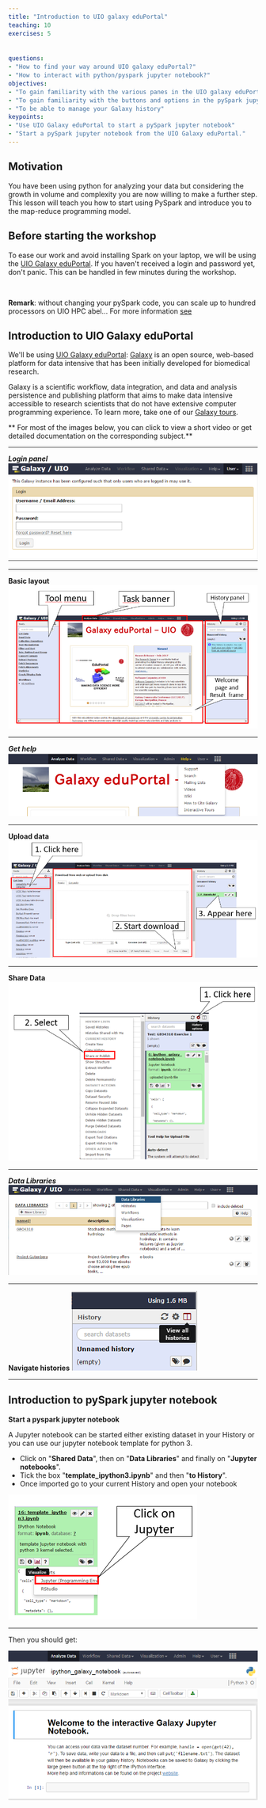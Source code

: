```yaml
---
title: "Introduction to UIO galaxy eduPortal"
teaching: 10
exercises: 5


questions:
- "How to find your way around UIO galaxy eduPortal?"
- "How to interact with python/pyspark jupyter notebook?"
objectives:
- "To gain familiarity with the various panes in the UIO galaxy eduPortal"
- "To gain familiarity with the buttons and options in the pySpark jupyter notebook"
- "To be able to manage your Galaxy history"
keypoints:
- "Use UIO Galaxy eduPortal to start a pySpark jupyter notebook"
- "Start a pySpark jupyter notebook from the UIO Galaxy eduPortal."
---
```


## Motivation

You have been using python for analyzing your data but considering the growth in volume and complexity 
you are now willing to make a further step.  This lesson will teach you how to start using PySpark and 
introduce you to the map-reduce programming model.

## Before starting the workshop

To ease our work and avoid installing Spark on your laptop, we will be using the [UIO Galaxy eduPortal](https://geoportal-jupyter01.hpc.uio.no/).
If you haven't received a login and password yet, don't panic. This can be handled in few minutes during the workshop.

&nbsp;

**Remark**: without changing your pySpark code, you can scale up to hundred processors on UIO HPC abel... For more information 
[see](http://www.uio.no/english/services/it/research/hpc/abel/help/software/Spark.html)


## Introduction to UIO Galaxy eduPortal

We'll be using [UIO Galaxy eduPortal](https://geoportal-jupyter01.hpc.uio.no/): [Galaxy](https://galaxyproject.org/) is an open source,
web-based platform for data intensive that has been initially developed for biomedical research. 

Galaxy is a scientific workflow, data integration, and data and analysis persistence and publishing platform that aims to 
make data intensive accessible to research scientists that do not have extensive computer programming experience.
To learn more, take one of our [Galaxy tours](https://usegalaxy.org/tours).

** For most of the images below, you can click to view a short video or get detailed documentation on the corresponding subject.**

---

***Login panel***
![GalaxyLogin](../img/Galaxylogin.png)

---

**Basic layout**
![GalaxyLWelcome](../img/GalaxyWelcome.png)

---

***Get help***
[![GalaxyHelp](../img/GalaxyHelp.png)](https://wiki.galaxyproject.org/Learn)

---

**Upload data**
[![GalaxyUpload](../img/GalaxyUpload.png)](https://vimeo.com/120901536)

---

**Share Data**
[![GalaxyShare](../img/GalaxyShare.png)](https://vimeo.com/75934770)

---

***Data Libraries***
[![GalaxyDataLibraries](../img/GalaxyDataLibraries.png)](https://wiki.galaxyproject.org/Admin/DataLibraries/Libraries)

---

**Navigate histories**
[![GalaxyHistories](../img/GalaxyHistories.png)](https://vimeo.com/76020876)

---

## Introduction to pySpark jupyter notebook

**Start a pyspark jupyter notebook**

A Jupyter notebook can be started either existing dataset in your History or you can use our jupyter notebook template for python 3.

- Click on "**Shared Data**", then on "**Data Libraries**" and finally on "**Jupyter notebooks**".
- Tick the box "**template_ipython3.ipynb**" and then "**to History**".
- Once imported go to your current History and open your notebook 

[![GalaxyHistories](../img/GalaxyJupyter.png)](https://github.com/bgruening/galaxy-ipython)

---

Then you should get:

![GalaxyHistories](../img/GalaxyJupyterWelcome.png)

&nbsp;
&nbsp;
&nbsp;
&nbsp;